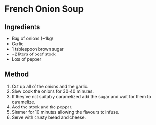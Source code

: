 
# French Onion Soup #

## Ingredients ##

- Bag of onions (~1kg)
- Garlic
- 1 tablespoon brown sugar
- ~2 liters of beef stock
- Lots of pepper

## Method ##

1. Cut up all of the onions and the garlic.
2. Slow cook the onions for 30-40 minutes.
3. If they've not suitably caramelized add the sugar and wait for them to caramelize.
4. Add the stock and the pepper.
5. Simmer for 10 minutes allowing the flavours to infuse.
6. Serve with crusty bread and cheese.
